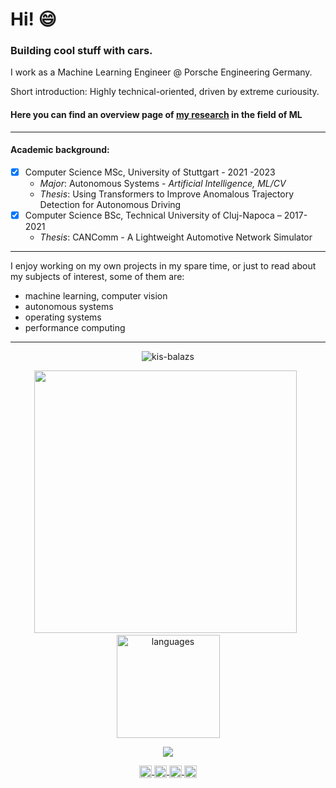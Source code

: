 # Hi! :smile:

### Building cool stuff with cars.

I work as a Machine Learning Engineer @ Porsche Engineering Germany.

Short introduction: Highly technical-oriented, driven by extreme curiousity.

#### Here you can find an overview page of [my research](https://kis-balazs.github.io/ml-work/) in the field of ML

---

#### Academic background:
- [x] Computer Science MSc, University of Stuttgart - 2021 -2023
    - *Major*: Autonomous Systems - _Artificial Intelligence, ML/CV_
    - *Thesis*: Using Transformers to Improve Anomalous Trajectory Detection for Autonomous Driving
- [x] Computer Science BSc, Technical University of Cluj-Napoca – 2017-2021
    - *Thesis*: CANComm - A Lightweight Automotive Network Simulator
---

I enjoy working on my own projects in my spare time, or just to read about my subjects of interest, some of them are:
* machine learning, computer vision
* autonomous systems
* operating systems
* performance computing

---

<p align="center"> <img src="https://komarev.com/ghpvc/?username=kis-balazs&label=Profile%20views&color=0e75b6&style=flat" alt="kis-balazs" /> </p>

<!-- status codes -->
<a align="center">
    <p align="center">
        <img src="https://streak-stats.demolab.com/?user=kis-balazs&theme=tokyonight" width="420"/>&nbsp;&nbsp;<img src="https://github-readme-stats.vercel.app/api/top-langs/?username=kis-balazs&layout=compact&theme=tokyonight" alt="languages" height="165">
    </p>
</a>

<!-- total comps -->
<a align="center">
    <p align="center">
        <img src="https://github-profile-summary-cards.vercel.app/api/cards/profile-details?username=kis-balazs&theme=tokyonight&hide_border=true">
    </p>
</a>

<!-- websites and link -->
<p align="center">

<a href="https://www.linkedin.com/in/kisbal%C3%A1zs35/" target="blank">
<img align="center" src="https://cdn.jsdelivr.net/npm/simple-icons@3.0.1/icons/linkedin.svg" alt="arshiamidos" height="20" width="20" />
</a>
<a href="https://www.reddit.com/user/balazs_kis" target="blank">
<img align="center" src="https://cdn.jsdelivr.net/npm/simple-icons@3.0.1/icons/reddit.svg" alt="arshiamidos" height="20" width="20" />
</a>
<a href="https://github.com/kis-balazs" target="blank">
<img align="center" src="https://cdn.jsdelivr.net/npm/simple-icons@3.0.1/icons/github.svg" alt="arshiamidos" height="20" width="20" />
</a>
<a href="https://gitlab.com/kis-balazs" target="blank">
<img align="center" src="https://cdn.jsdelivr.net/npm/simple-icons@3.0.1/icons/gitlab.svg" alt="arshiamidos" height="20" width="20" />
</a>
</p>

